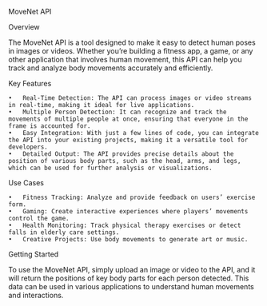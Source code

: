 MoveNet API

Overview

The MoveNet API is a tool designed to make it easy to detect human poses in images or videos. Whether you’re building a fitness app, a game, or any other application that involves human movement, this API can help you track and analyze body movements accurately and efficiently.

Key Features

	•	Real-Time Detection: The API can process images or video streams in real-time, making it ideal for live applications.
	•	Multiple Person Detection: It can recognize and track the movements of multiple people at once, ensuring that everyone in the frame is accounted for.
	•	Easy Integration: With just a few lines of code, you can integrate the API into your existing projects, making it a versatile tool for developers.
	•	Detailed Output: The API provides precise details about the position of various body parts, such as the head, arms, and legs, which can be used for further analysis or visualizations.

Use Cases

	•	Fitness Tracking: Analyze and provide feedback on users’ exercise form.
	•	Gaming: Create interactive experiences where players’ movements control the game.
	•	Health Monitoring: Track physical therapy exercises or detect falls in elderly care settings.
	•	Creative Projects: Use body movements to generate art or music.

Getting Started

To use the MoveNet API, simply upload an image or video to the API, and it will return the positions of key body parts for each person detected. This data can be used in various applications to understand human movements and interactions.
